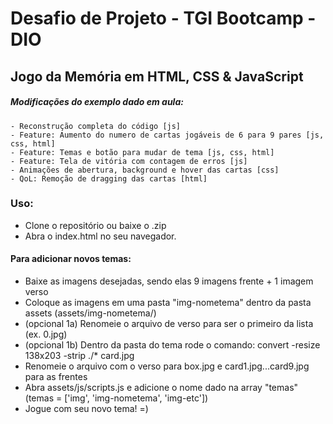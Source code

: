 # Desafio de Projeto - TGI Bootcamp - DIO

## Jogo da Memória em HTML, CSS & JavaScript
##### Modificações do exemplo dado em aula:
    - Reconstrução completa do código [js]
    - Feature: Aumento do numero de cartas jogáveis de 6 para 9 pares [js, css, html]
    - Feature: Temas e botão para mudar de tema [js, css, html]
    - Feature: Tela de vitória com contagem de erros [js]
    - Animações de abertura, background e hover das cartas [css]
    - QoL: Remoção de dragging das cartas [html]

### Uso:
- Clone o repositório ou baixe o .zip
- Abra o index.html no seu navegador.

#### Para adicionar novos temas:
- Baixe as imagens desejadas, sendo elas 9 imagens frente + 1 imagem verso
- Coloque as imagens em uma pasta "img-nometema" dentro da pasta assets (assets/img-nometema/)
- (opcional 1a) Renomeie o arquivo de verso para ser o primeiro da lista (ex. 0.jpg)
- (opcional 1b) Dentro da pasta do tema rode o comando: convert -resize 138x203 -strip ./* card.jpg
- Renomeie o arquivo com o verso para box.jpg e card1.jpg...card9.jpg para as frentes
- Abra assets/js/scripts.js e adicione o nome dado na array "temas" (temas = ['img', 'img-nometema', 'img-etc'])
- Jogue com seu novo tema! =)
